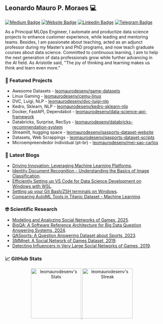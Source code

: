 ## Leonardo Mauro P. Moraes 💻 
[![Medium Badge](https://img.shields.io/badge/-Medium-gray?style=flat-square&logo=medium&logoColor=white)](https://medium.com/@leomaurodesenv)
[![Website Badge](https://img.shields.io/badge/website-portfolio-blue?style=flat-square)](https://leomaurodesenv.github.io/)
[![Linkedin Badge](https://img.shields.io/badge/-Leonardo%20Mauro-blue?style=flat-square&logo=linkedin&logoColor=white)](https://www.linkedin.com/in/leomaurodesenv/)
[![Telegram Badge](https://img.shields.io/badge/-leomaurodesenv-gray?style=flat-square&logo=telegram)](https://t.me/leomaurodesenv)

As a Principal MLOps Engineer, I automate and productize data science projects to enhance customer experience, while leading and mentoring teams. Besides, I am passionate about teaching, acted as an adjunct professor during my Master’s and PhD programs, and now teach graduate courses about data science. Committed to continuous learning, I aim to help the next generation of data professionals grow while further advancing in the AI field. As Aristotle said, "The joy of thinking and learning makes us think and learn even more."

### 🥇 Featured Projects
- Awesome Datasets - [leomaurodesenv/game-datasets](https://github.com/leomaurodesenv/game-datasets)
- Linux Gaming - [leomaurodesenv/cemu-linux](https://github.com/leomaurodesenv/cemu-linux)
- DVC, Luigi, NLP - [leomaurodesenv/dvc-luigi-nlp](https://github.com/leomaurodesenv/dvc-luigi-nlp)
- Kedro, Sklearn, NLP - [leomaurodesenv/kedro-sklearn-nlp](https://github.com/leomaurodesenv/kedro-sklearn-nlp)
- Docker, FastAPI, Dependabot - [leomaurodesenv/data-science-api-framework](https://github.com/leomaurodesenv/data-science-api-framework)
- Databricks, Surprise, RecSys - [leomaurodesenv/databricks-recommendation-system](https://github.com/leomaurodesenv/databricks-recommendation-system)
- Streamlit, hugging space - [leomaurodesenv/qasports-dataset-website](https://github.com/leomaurodesenv/qasports-dataset-website)
- Datasets, Web Scrappings - [leomaurodesenv/qasports-dataset-scripts](https://github.com/leomaurodesenv/qasports-dataset-scripts)
- Microempreendedor Individual (pt-br) - [leomaurodesenv/mei-sao-carlos](https://github.com/leomaurodesenv/mei-sao-carlos)

### 📑 Latest Blogs
- [Driving Innovation: Leveraging Machine Learning Platforms](https://medium.com/@leomaurodesenv/driving-innovation-leveraging-machine-learning-platforms-f428ea34c3ab).
- [Identity Document Recognition - Understanding the Basics of Image Classification](https://medium.com/@leomaurodesenv/identity-document-recognition-understanding-the-basics-of-image-classification-9217ad27ea91).
- [Efficiently Setting up VS Code for Data Science Development on Windows with WSL](https://medium.com/@leomaurodesenv/efficiently-setting-up-vs-code-for-data-science-development-on-windows-with-wsl-47a7ef0d74b8).
- [Setting up your Git Bash/ZSH terminals on Windows](https://medium.com/@leomaurodesenv/setting-up-your-git-bash-zsh-terminals-on-windows-fa94871f440d).
- [Comparing AutoML Tools in Titanic Dataset - Machine Learning](https://medium.com/wearesinch/comparing-automl-tools-in-titanic-dataset-machine-learning-87ae3b23228a).

### 🤓 Scientific Research
- [Modeling and Analyzing Social Networks of Games, 2025](https://doi.org/10.1016/j.eswa.2024.125449).
- [BigQA: A Software Reference Architecture for Big Data Question Answering Systems, 2024](https://doi.org/10.1007/978-3-031-64748-2_3).
- [QASports: A Question Answering Dataset about Sports, 2023](https://doi.org/10.5753/dsw.2023.233602).
- [SMMnet: A Social Network of Games Dataset, 2019](https://repositorio.usp.br/item/002984641).
- [Detecting Influencers in Very Large Social Networks of Games, 2019](https://doi.org/10.5220/0007728200930103).

### 📈 GitHub Stats
<div class="badges-githubstats">
  <p align="center">
    <!--<img src="https://github-readme-stats.vercel.app/api/top-langs/?username=leomaurodesenv&theme=tokyonight&layout=compact">-->
    <!--https://github.blog/changelog/2022-05-19-specify-theme-context-for-images-in-markdown-beta/-->
    <a href="https://github.com/leomaurodesenv">
    <picture>
     <source media="(prefers-color-scheme: dark)" srcset="https://github-readme-stats.vercel.app/api?username=leomaurodesenv&theme=prussian&show_icons=true&hide_border=true&count_private=true">
     <img src="https://github-readme-stats.vercel.app/api?username=leomaurodesenv&show_icons=true&hide_border=true&count_private=true" alt="leomaurodesenv's Stats" height="165">
    </picture>
    </a>
    <a href="https://github.com/leomaurodesenv">
    <picture>
     <source media="(prefers-color-scheme: dark)" srcset="https://github-readme-streak-stats.herokuapp.com/?user=leomaurodesenv&theme=prussian&hide_border=true">
     <img src="https://github-readme-streak-stats.herokuapp.com/?user=leomaurodesenv&hide_border=true" alt="leomaurodesenv's Streak" height="165">
    </picture>
    </a>
  </p>
</div>
